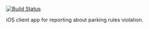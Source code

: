 [![Build Status](https://travis-ci.org/damavik/ios-parking-signal.svg?branch=master)](https://travis-ci.org/damavik/ios-parking-signal)

iOS client app for reporting about parking rules violation.
